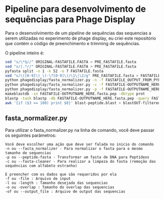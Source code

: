 # Pipeline para desenvolvimento de sequências para Phage Display

Para o desenvolvimento de um pipeline de sequências das sequencias a serem utilizadas no experimento de phage display, eu criei este repositório que contém o código de preenchimento e trimming de sequências.

O pipeline inteiro é:
```bash
sed "s/\*$//" ORIGINAL-FASTAFILE.FASTA > PRE_FASTAFILE.fasta
sed "s/|.*//" ORIGINAL-FASTAFILE.FASTA > PRE_FASTAFILE.fasta
pyfasta split -n 1 -k 52 -o 7 FASTAFILE.fasta
sed "s/\([0-9]\)_\(-\?[0-9]\)/\1\|\2/g" PRE_FASTAFILE.fasta > FASTAFILE.fasta
python phagedisplay/fasta_normalizer.py -n -f FASTAFILE_OUTPUT_FROM_PYFASTA_HERE.fasta -l 52 -o 7 -of FASTAFILE-OUTPUTNAME_HERE.fasta
python phagedisplay/fasta_normalizer.py -c -f FASTAFILE-OUTPUTNAME_HERE.fasta -w x -of FASTAFILE-OUTPUTNAME_HERE.fasta.clean
python phagedisplay/fasta_normalizer.py -p -f FASTAFILE-OUTPUTNAME_HERE.fasta.clean -of FASTAFILE-OUTPUTNAME_HERE.fasta.pep
makeblastdb -in FASTAFILE-OUTPUTNAME_HERE.fasta.pep -dbtype prot
blastp -task blastp -db FASTAFILE-OUTPUTNAME_HERE.fasta.pep -query FASTAFILE-OUTPUTNAME_HERE.fasta.pep -outfmt 6 -qcov_hsp_perc 100 -out blast-peptide.blast
awk '{if ($3 == 100) print $0}' blast-peptide.blast > blastOUT-filtered100id.blast
```

## fasta_normalizer.py

Para utilizar o fasta_normalizer.py na linha de comando, você deve passar os seguintes parâmetros:

```
Você deve escolher uma ação que deve ser falada no inicio do comando
-n ou --fasta_normalizer - Para normalizar o fasta para o mesmo tamanho de sequencias
-p ou --peptide-fasta - Transformar um fasta de DNA para Peptídeos
-c ou --fasta-cleaner - Para realizar a limpeza do fasta (remoção das sequências com alfabeto estranho)

E preencher com os dados que são requeridos por ela
-f ou -file : Arquivo de input
-l ou -length : Tamanho desejado das sequencias
-o ou -overlap : Tamanho do overlap das sequencias
-of ou --output_file : Arquivo de output das sequencias
```
